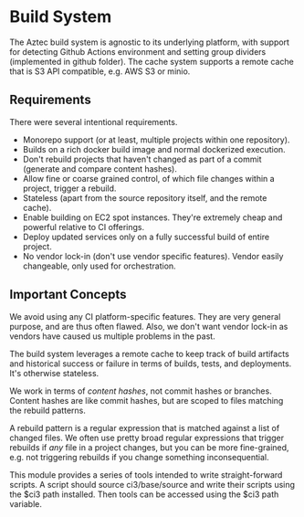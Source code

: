 # Build System

The Aztec build system is agnostic to its underlying platform, with support for detecting Github Actions environment and setting group dividers (implemented in github folder). The cache system supports a remote cache that is S3 API compatible, e.g. AWS S3 or minio.

## Requirements

There were several intentional requirements.

- Monorepo support (or at least, multiple projects within one repository).
- Builds on a rich docker build image and normal dockerized execution.
- Don't rebuild projects that haven't changed as part of a commit (generate and compare content hashes).
- Allow fine or coarse grained control, of which file changes within a project, trigger a rebuild.
- Stateless (apart from the source repository itself, and the remote cache).
- Enable building on EC2 spot instances. They're extremely cheap and powerful relative to CI offerings.
- Deploy updated services only on a fully successful build of entire project.
- No vendor lock-in (don't use vendor specific features). Vendor easily changeable, only used for orchestration.

## Important Concepts

We avoid using any CI platform-specific features. They are very general purpose, and are thus often flawed. Also, we don't want vendor lock-in as vendors have caused us multiple problems in the past.

The build system leverages a remote cache to keep track of build artifacts and historical success or failure in terms of builds, tests, and deployments. It's otherwise stateless.

We work in terms of _content hashes_, not commit hashes or branches. Content hashes are like commit hashes, but are scoped to files matching the rebuild patterns.

A rebuild pattern is a regular expression that is matched against a list of changed files. We often use pretty broad regular expressions that trigger rebuilds if _any_ file in a project changes, but you can be more fine-grained, e.g. not triggering rebuilds if you change something inconsequential.

This module provides a series of tools intended to write straight-forward scripts. A script should source ci3/base/source and write their scripts using the $ci3 path installed. Then tools can be accessed using the $ci3 path variable.
